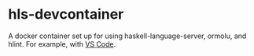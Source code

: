 # hls-devcontainer
A docker container set up for using haskell-language-server, ormolu, and hlint.
For example, with [VS Code](https://code.visualstudio.com/docs/remote/containers).
